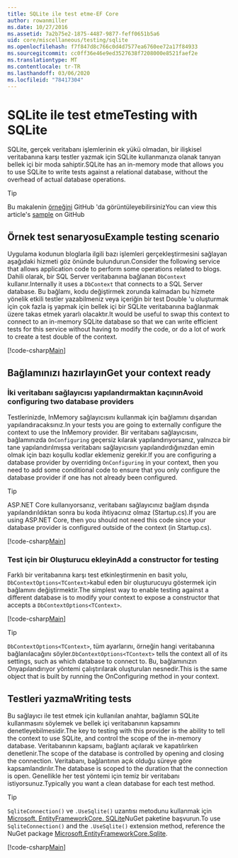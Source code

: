 ```yaml
---
title: SQLite ile test etme-EF Core
author: rowanmiller
ms.date: 10/27/2016
ms.assetid: 7a2b75e2-1875-4487-9877-feff0651b5a6
uid: core/miscellaneous/testing/sqlite
ms.openlocfilehash: f7f847d8c766c0d4d7577ea6760ee72a17f84933
ms.sourcegitcommit: cc0ff36e46e9ed3527638f7208000e8521faef2e
ms.translationtype: MT
ms.contentlocale: tr-TR
ms.lasthandoff: 03/06/2020
ms.locfileid: "78417304"
---
```

# <a name="testing-with-sqlite"></a><span data-ttu-id="69dab-102">SQLite ile test etme</span><span class="sxs-lookup"><span data-stu-id="69dab-102">Testing with SQLite</span></span>

<span data-ttu-id="69dab-103">SQLite, gerçek veritabanı işlemlerinin ek yükü olmadan, bir ilişkisel veritabanına karşı testler yazmak için SQLite kullanmanıza olanak tanıyan bellek içi bir moda sahiptir.</span><span class="sxs-lookup"><span data-stu-id="69dab-103">SQLite has an in-memory mode that allows you to use SQLite to write tests against a relational database, without the overhead of actual database operations.</span></span>

> [!TIP]  
> <span data-ttu-id="69dab-104">Bu makalenin [örneğini](https://github.com/dotnet/EntityFramework.Docs/tree/master/samples/core/Miscellaneous/Testing) GitHub 'da görüntüleyebilirsiniz</span><span class="sxs-lookup"><span data-stu-id="69dab-104">You can view this article's [sample](https://github.com/dotnet/EntityFramework.Docs/tree/master/samples/core/Miscellaneous/Testing) on GitHub</span></span>

## <a name="example-testing-scenario"></a><span data-ttu-id="69dab-105">Örnek test senaryosu</span><span class="sxs-lookup"><span data-stu-id="69dab-105">Example testing scenario</span></span>

<span data-ttu-id="69dab-106">Uygulama kodunun bloglarla ilgili bazı işlemleri gerçekleştirmesini sağlayan aşağıdaki hizmeti göz önünde bulundurun.</span><span class="sxs-lookup"><span data-stu-id="69dab-106">Consider the following service that allows application code to perform some operations related to blogs.</span></span> <span data-ttu-id="69dab-107">Dahili olarak, bir SQL Server veritabanına bağlanan `DbContext` kullanır.</span><span class="sxs-lookup"><span data-stu-id="69dab-107">Internally it uses a `DbContext` that connects to a SQL Server database.</span></span> <span data-ttu-id="69dab-108">Bu bağlamı, kodu değiştirmek zorunda kalmadan bu hizmete yönelik etkili testler yazabilmeniz veya içeriğin bir test Double 'u oluşturmak için çok fazla iş yapmak için bellek içi bir SQLite veritabanına bağlanmak üzere takas etmek yararlı olacaktır.</span><span class="sxs-lookup"><span data-stu-id="69dab-108">It would be useful to swap this context to connect to an in-memory SQLite database so that we can write efficient tests for this service without having to modify the code, or do a lot of work to create a test double of the context.</span></span>

[!code-csharp[Main](../../../../samples/core/Miscellaneous/Testing/BusinessLogic/BlogService.cs)]

## <a name="get-your-context-ready"></a><span data-ttu-id="69dab-109">Bağlamınızı hazırlayın</span><span class="sxs-lookup"><span data-stu-id="69dab-109">Get your context ready</span></span>

### <a name="avoid-configuring-two-database-providers"></a><span data-ttu-id="69dab-110">İki veritabanı sağlayıcısı yapılandırmaktan kaçının</span><span class="sxs-lookup"><span data-stu-id="69dab-110">Avoid configuring two database providers</span></span>

<span data-ttu-id="69dab-111">Testlerinizde, InMemory sağlayıcısını kullanmak için bağlamını dışarıdan yapılandıracaksınız.</span><span class="sxs-lookup"><span data-stu-id="69dab-111">In your tests you are going to externally configure the context to use the InMemory provider.</span></span> <span data-ttu-id="69dab-112">Bir veritabanı sağlayıcısını, bağlamınızda `OnConfiguring` geçersiz kılarak yapılandırıyorsanız, yalnızca bir tane yapılandırılmışsa veritabanı sağlayıcısını yapılandırdığınızdan emin olmak için bazı koşullu kodlar eklemeniz gerekir.</span><span class="sxs-lookup"><span data-stu-id="69dab-112">If you are configuring a database provider by overriding `OnConfiguring` in your context, then you need to add some conditional code to ensure that you only configure the database provider if one has not already been configured.</span></span>

> [!TIP]  
> <span data-ttu-id="69dab-113">ASP.NET Core kullanıyorsanız, veritabanı sağlayıcınız bağlam dışında yapılandırıldıktan sonra bu koda ihtiyacınız olmaz (Startup.cs).</span><span class="sxs-lookup"><span data-stu-id="69dab-113">If you are using ASP.NET Core, then you should not need this code since your database provider is configured outside of the context (in Startup.cs).</span></span>

[!code-csharp[Main](../../../../samples/core/Miscellaneous/Testing/BusinessLogic/BloggingContext.cs#OnConfiguring)]

### <a name="add-a-constructor-for-testing"></a><span data-ttu-id="69dab-114">Test için bir Oluşturucu ekleyin</span><span class="sxs-lookup"><span data-stu-id="69dab-114">Add a constructor for testing</span></span>

<span data-ttu-id="69dab-115">Farklı bir veritabanına karşı test etkinleştirmenin en basit yolu, `DbContextOptions<TContext>`kabul eden bir oluşturucuyu göstermek için bağlamını değiştirmektir.</span><span class="sxs-lookup"><span data-stu-id="69dab-115">The simplest way to enable testing against a different database is to modify your context to expose a constructor that accepts a `DbContextOptions<TContext>`.</span></span>

[!code-csharp[Main](../../../../samples/core/Miscellaneous/Testing/BusinessLogic/BloggingContext.cs#Constructors)]

> [!TIP]  
> <span data-ttu-id="69dab-116">`DbContextOptions<TContext>`, tüm ayarlarını, örneğin hangi veritabanına bağlanılacağını söyler.</span><span class="sxs-lookup"><span data-stu-id="69dab-116">`DbContextOptions<TContext>` tells the context all of its settings, such as which database to connect to.</span></span> <span data-ttu-id="69dab-117">Bu, bağlamınızın Onyapılandırıyor yöntemi çalıştırılarak oluşturulan nesnedir.</span><span class="sxs-lookup"><span data-stu-id="69dab-117">This is the same object that is built by running the OnConfiguring method in your context.</span></span>

## <a name="writing-tests"></a><span data-ttu-id="69dab-118">Testleri yazma</span><span class="sxs-lookup"><span data-stu-id="69dab-118">Writing tests</span></span>

<span data-ttu-id="69dab-119">Bu sağlayıcı ile test etmek için kullanılan anahtar, bağlamın SQLite kullanmasını söylemek ve bellek içi veritabanının kapsamını denetleyebilmesidir.</span><span class="sxs-lookup"><span data-stu-id="69dab-119">The key to testing with this provider is the ability to tell the context to use SQLite, and control the scope of the in-memory database.</span></span> <span data-ttu-id="69dab-120">Veritabanının kapsamı, bağlantı açılarak ve kapatılırken denetlenir.</span><span class="sxs-lookup"><span data-stu-id="69dab-120">The scope of the database is controlled by opening and closing the connection.</span></span> <span data-ttu-id="69dab-121">Veritabanı, bağlantının açık olduğu süreye göre kapsamlandırılır.</span><span class="sxs-lookup"><span data-stu-id="69dab-121">The database is scoped to the duration that the connection is open.</span></span> <span data-ttu-id="69dab-122">Genellikle her test yöntemi için temiz bir veritabanı istiyorsunuz.</span><span class="sxs-lookup"><span data-stu-id="69dab-122">Typically you want a clean database for each test method.</span></span>

>[!TIP]
> <span data-ttu-id="69dab-123">`SqliteConnection()` ve `.UseSqlite()` uzantısı metodunu kullanmak için [Microsoft. EntityFrameworkCore. SQLite](https://www.nuget.org/packages/Microsoft.EntityFrameworkCore.Sqlite/)NuGet paketine başvurun.</span><span class="sxs-lookup"><span data-stu-id="69dab-123">To use `SqliteConnection()` and the `.UseSqlite()` extension method, reference the NuGet package [Microsoft.EntityFrameworkCore.Sqlite](https://www.nuget.org/packages/Microsoft.EntityFrameworkCore.Sqlite/).</span></span>

[!code-csharp[Main](../../../../samples/core/Miscellaneous/Testing/TestProject/SQLite/BlogServiceTests.cs)]
